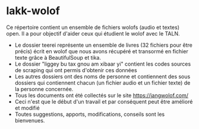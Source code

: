 # lakk-wolof
Ce répertoire contient un ensemble de fichiers wolofs (audio et textes) open. Il a pour objectif d'aider ceux qui étudient le wolof avec le TALN.
- Le dossier teerei représente un ensemble de livres (32 fichiers pour être précis) écrit en wolof que nous avons récupéré et transormé en fichier texte grâce à BeautifulSoup et tika.
- Le dossier "liggey bu tax gnou am xibaar yi" contient les codes sources de scraping qui ont permis d'obtenir ces données
- Les autres dossiers ont des noms de personne et contiennent des sous dossiers qui contiennent chacun (un fichier audio et un fichier texte) de la personne concernée.
- Tous les documents ont été collectés sur le site https://jangwolof.com/
- Ceci n'est que le début d'un travail et par conséquent peut être amélioré et modifié
- Toutes suggestions, apports, modifications, conseils sont les bienvenues.
